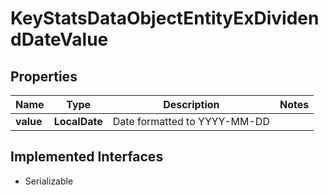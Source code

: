 

# KeyStatsDataObjectEntityExDividendDateValue


## Properties

Name | Type | Description | Notes
------------ | ------------- | ------------- | -------------
**value** | **LocalDate** | Date formatted to YYYY-MM-DD | 


## Implemented Interfaces

* Serializable


